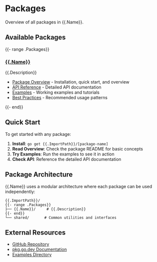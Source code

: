 # Packages

Overview of all packages in {{.Name}}.

## Available Packages

{{- range .Packages}}
### [{{.Name}}]({{.Name}}/README.md)

{{.Description}}

- [Package Overview]({{.Name}}/README.md) - Installation, quick start, and overview
- [API Reference](../api-reference/{{.Name}}/api-reference.md) - Detailed API documentation
- [Examples](../examples/{{.Name}}/README.md) - Working examples and tutorials
- [Best Practices](../guides/{{.Name}}/best-practices.md) - Recommended usage patterns

{{- end}}

## Quick Start

To get started with any package:

1. **Install**: `go get {{.ImportPath}}/[package-name]`
2. **Read Overview**: Check the package README for basic concepts
3. **Try Examples**: Run the examples to see it in action
4. **Check API**: Reference the detailed API documentation

## Package Architecture

{{.Name}} uses a modular architecture where each package can be used independently:

```
{{.ImportPath}}/
{{- range .Packages}}
├── {{.Name}}/     # {{.Description}}
{{- end}}
└── shared/       # Common utilities and interfaces
```

## External Resources

- [GitHub Repository](https://github.com/{{.Owner}}/{{.Name}})
- [pkg.go.dev Documentation](https://pkg.go.dev/{{.ImportPath}})
- [Examples Directory](https://github.com/{{.Owner}}/{{.Name}}/tree/main/examples)
